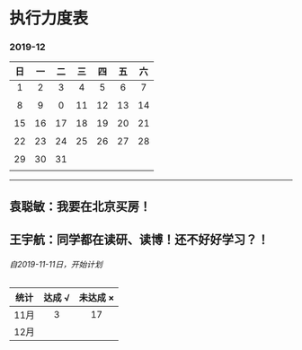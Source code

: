 # 执行力度表

### 2019-12

|  日  |  一  |  二  |  三  |  四  |  五  |  六  |
| :--: | :--: | :--: | :--: | :--: | :--: | :--: |
|  1   |  2   |  3   |  4   |  5   |  6   |  7   |
|      |      |      |      |      |      |      |
|  8   |  9   |  0   |  11  |  12  |  13  |  14  |
|      |      |      |      |      |      |      |
|  15  |  16  |  17  |  18  |  19  |  20  |  21  |
|      |      |      |      |      |      |      |
|  22  |  23  |  24  |  25  |  26  |  27  |  28  |
|      |      |      |      |      |      |      |
|  29  |  30  |  31  |      |      |      |      |
|      |      |      |      |      |      |      |

------

## 袁聪敏：我要在北京买房！

## 王宇航：同学都在读研、读博！还不好好学习？！

###### 自2019-11-11日，开始计划

| 统计 | 达成 √ | 未达成 × |
| :--: | :----: | :------: |
| 11月 |   3    |    17    |
| 12月 |        |          |

